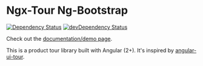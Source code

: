 # Ngx-Tour Ng-Bootstrap
[![Dependency Status](https://david-dm.org/alvaro-octal/ngx-tour-ng-bootstrap.svg)](https://david-dm.org/alvaro-octal/ngx-tour-ng-bootstrap)
[![devDependency Status](https://david-dm.org/alvaro-octal/ngx-tour-ng-bootstrap/dev-status.svg)](https://david-dm.org/alvaro-octal/ngx-tour-ng-bootstrap?type=dev)

Check out the [documentation/demo page](https://alvaro-octal.github.io/ngx-tour/).

This is a product tour library built with Angular (2+).  It's inspired by [angular-ui-tour](http://benmarch.github.io/angular-ui-tour).
